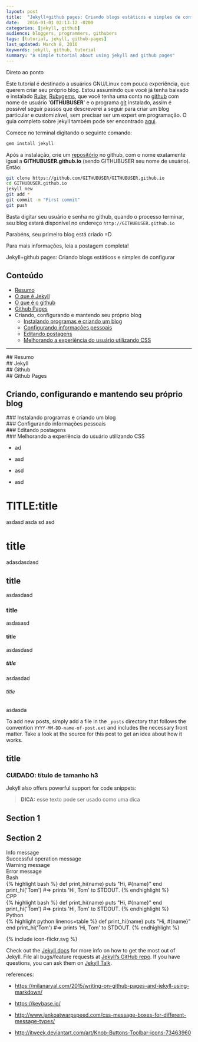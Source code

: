 ```yaml
---
layout: post
title:  "Jekyll+github pages: Criando blogs estáticos e simples de configurar"
date:   2016-01-01 02:13:12 -0200
categories: [jekyll, github]
audience: bloggers, programmers, githubers
tags: [tutorial, jekyll, github-pages]
last_updated: March 8, 2016
keywords: jekyll, github, tutorial
summary: "A simple tutorial about using jekyll and github pages"
---
```


<div class="objectives">Direto ao ponto</div>

Este tutorial é destinado a usuários GNU/Linux com pouca experiência, que querem criar seu próprio blog.
Estou assumindo que você já tenha baixado e instalado [Ruby](https://www.ruby-lang.org/pt/documentation/installation/), [Rubygems](https://rubygems.org/pages/download), que você tenha uma conta no [github](https://github.com/) com nome de usuário '**GITHUBUSER**' e o programa [git](https://git-scm.com/book/pt-br/v1/Primeiros-passos-Instalando-Git) instalado, assim é possível seguir passos que descreverei a seguir para criar um blog particular e customizável, sem precisar ser um expert em programação.
O guia completo sobre jekyll também pode ser encontrado [aqui](https://jekyllrb.com/docs/installation/). 

Comece no terminal digitando o seguinte comando:

```bash
gem install jekyll
```

Após a instalação, crie um [repositório](https://help.github.com/articles/create-a-repo/) no github, com o nome exatamente igual a **GITHUBUSER.github.io** (sendo GITHUBUSER seu nome de usuário). Então:

```bash
git clone https://github.com/GITHUBUSER/GITHUBUSER.github.io
cd GITHUBUSER.github.io
jekyll new
git add *
git commit -m "First commit"
git push
```

Basta digitar seu usuário e senha no github, quando o processo terminar, seu blog estará disponível no endereço `http://GITHUBUSER.github.io`

Parabéns, seu primeiro blog está criado =D

Para mais informações, leia a postagem completa!


<div class="summary">Jekyll+github pages: Criando blogs estáticos e simples de configurar</div>



## Conteúdo 

* [Resumo](#resumo)
* [O que é Jekyll](#jekyll)
* [O que é o github](#github)
* [Github Pages](#github-pages)
* Criando, configurando e mantendo seu próprio blog
	* [Instalando programas e criando um blog](#criando)
	* [Configurando informações pessoais](#configurando)
	* [Editando postagens](#editando)
	* [Melhorando a experiência do usuário utilizando CSS](#melhorando)

---

<div id='resumo'/> 
## Resumo

<div id='jekyll'/> 
## Jekyll

<div id='github'/> 
## Github

<div id='github-pages'/> 
## Github Pages

## Criando, configurando e mantendo seu próprio blog

<div id='criando'/> 
### Instalando programas e criando um blog

<div id='configurando'/> 
### Configurando informações pessoais

<div id='editando'/> 
### Editando postagens

<div id='melhorando'/>
### Melhorando a experiência do usuário utilizando CSS 

* ad

* asd

* asd

* asd


# TITLE:title

asdasd asda sd asd

# title

adasdasdasd

## title

asdasdasd

### title

asdasasd

#### title

asdasdasd

##### title

asdasdad

###### title

asdasda 


To add new posts, simply add a file in the `_posts` directory that follows the convention `YYYY-MM-DD-name-of-post.ext` and includes the necessary front matter. Take a look at the source for this post to get an idea about how it works.


## title


### CUIDADO: título de tamanho h3


Jekyll also offers powerful support for code snippets:

> **DICA:** esse texto pode ser usado como uma dica

 <div id='id-section1'/> 

## Section 1 

<div id='id-section2'/> 

## Section 2

<div class="info">Info message</div>

<div class="success">Successful operation message</div>

<div class="warning">Warning message</div>

<div class="error">Error message</div>



<div class="bash">Bash</div>
{% highlight bash %}
def print_hi(name)
  puts "Hi, #{name}"
end
print_hi('Tom')
#=> prints 'Hi, Tom' to STDOUT.
{% endhighlight %}


<div class="cpp">CPP</div>
{% highlight bash %}
def print_hi(name)
  puts "Hi, #{name}"
end
print_hi('Tom')
#=> prints 'Hi, Tom' to STDOUT.
{% endhighlight %}


<div class="python">Python</div>
{% highlight python linenos=table %}
def print_hi(name)
  puts "Hi, #{name}"
end
print_hi('Tom')
#=> prints 'Hi, Tom' to STDOUT.
{% endhighlight %}

{% include icon-flickr.svg %}

Check out the [Jekyll docs][jekyll-docs] for more info on how to get the most out of Jekyll. File all bugs/feature requests at [Jekyll’s GitHub repo][jekyll-gh]. If you have questions, you can ask them on [Jekyll Talk][jekyll-talk].

references: 

* https://milanaryal.com/2015/writing-on-github-pages-and-jekyll-using-markdown/

* https://keybase.io/

* http://www.jankoatwarpspeed.com/css-message-boxes-for-different-message-types/

* http://itweek.deviantart.com/art/Knob-Buttons-Toolbar-icons-73463960
 


[jekyll-docs]: http://jekyllrb.com/docs/home
[jekyll-gh]:   https://github.com/jekyll/jekyll
[jekyll-talk]: https://talk.jekyllrb.com/
